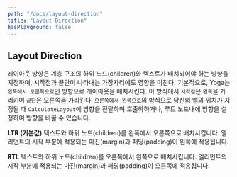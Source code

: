 ```yaml
---
path: "/docs/layout-direction"
title: "Layout Direction"
hasPlayground: false
---
```


## Layout Direction

<!-- Layout direction specifies the direction in which children and text
in a hierarchy should be laid out. Layout direction also effects what
edge `start` and `end` refer to. By default Yoga lays out with `LTR`
layout direction. In this mode `start` refers to `left` and `end`
refers to `right`. When localizing your apps for markets with RTL languages
you should customize this by either by passing a direction
to the `CalculateLayout` call or by setting the direction on the root node. -->

<!-- 
이부분 애매함..
When localizing your apps for markets with RTL languages
you should customize this by either by passing a direction
to the `CalculateLayout` call or by setting the direction on the root node. -->

레이아웃 방향은 계층 구조의 하위 노드(children)와 텍스트가 배치되어야 하는 방향을 지정하며, 시작점과 끝단이 나타내는 가장자리에도 영향을 미친다. 기본적으로, Yoga는 `왼쪽에서 오른쪽으로`인 방향으로 레이아웃을 배치시킨다.
이 방식에서 `시작점`은 `왼쪽`을 가리키며 `끝단`은 오른쪽을 가리킨다. `오른쪽에서 왼쪽으로`의 방식으로 당신의 앱의 위치가 지정될 때 `CalculateLayout`에 방향을 전달하며 호출하하거나, 루트 노드내에 방향을 설정하여 방향을 바꿀 수 있습니다.

<!-- **LTR (DEFAULT)** Text and children and laid our from left to right. Margin and
padding applied the start of an element are applied on the left side. -->

**LTR (기본값)** 텍스트와 하위 노드(children)를 왼쪽에서 오른쪽으로 배치시킵니다. 엘리먼트의 시작 부분에 적용되는 마진(margin)과 패딩(padding)이 왼쪽에 적용됩니다.

<!-- **RTL** Text and children and laid our from right to left. Margin and
padding applied the start of an element are applied on the right side. -->

**RTL** 텍스트와 하위 노드(children)를 오른쪽에서 왼쪽으로 배치시킵니다. 엘리먼트의 시작 부분에 적용되는 마진(margin)과 패딩(padding)이 오른쪽에 적용됩니다.

<controls prop="layoutDirection"></controls>
